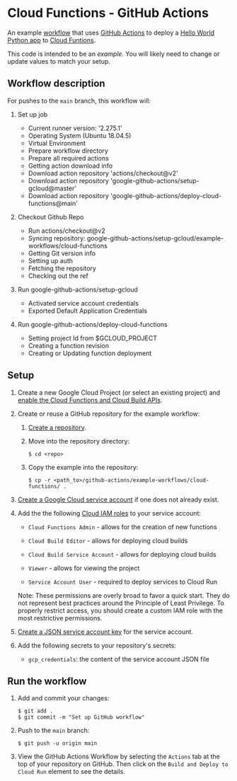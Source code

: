# Cloud Functions - GitHub Actions

An example [workflow](.github/workflows/cloud-functions.yml) that uses [GitHub Actions][actions] to deploy a
[Hello World Python app](main.py) to [Cloud Funtions][cloud-functions].

This code is intended to be an _example_. You will likely need to change or
update values to match your setup.

## Workflow description

For pushes to the `main` branch, this workflow will:

1.  Set up job
    - Current runner version: '2.275.1'
    - Operating System (Ubuntu 18.04.5)
    - Virtual Environment
    - Prepare workflow directory
    - Prepare all required actions
    - Getting action download info
    - Download action repository 'actions/checkout@v2'
    - Download action repository 'google-github-actions/setup-gcloud@master'
    - Download action repository 'google-github-actions/deploy-cloud-functions@main'

2.  Checkout Github Repo
    - Run actions/checkout@v2
    - Syncing repository: google-github-actions/setup-gcloud/example-workflows/cloud-functions
    - Getting Git version info
    - Setting up auth
    - Fetching the repository
    - Checking out the ref

3.  Run google-github-actions/setup-gcloud
    - Activated service account credentials 
    - Exported Default Application Credentials

4.  Run google-github-actions/deploy-cloud-functions
    - Setting project Id from $GCLOUD_PROJECT
    - Creating a function revision
    - Creating or Updating function deployment


## Setup

1.  Create a new Google Cloud Project (or select an existing project) and
    [enable the Cloud Functions and Cloud Build APIs](https://console.cloud.google.com/flows/enableapi?apiid=cloudbuild.googleapis.com,run.googleapis.com).

1.  Create or reuse a GitHub repository for the example workflow:

    1.  [Create a repository](https://help.github.com/en/github/creating-cloning-and-archiving-repositories/creating-a-new-repository).

    1.  Move into the repository directory:

        ```
        $ cd <repo>
        ```

    1.  Copy the example into the repository:

        ```
        $ cp -r <path_to>/github-actions/example-workflows/cloud-functions/ .
        ```

1.  [Create a Google Cloud service account][create-sa] if one does not already
    exist.

1.  Add the the following [Cloud IAM roles][roles] to your service account:

    - `Cloud Functions Admin` - allows for the creation of new functions

    - `Cloud Build Editor` - allows for deploying cloud builds

    - `Cloud Build Service Account` - allows for deploying cloud builds

    - `Viewer` - allows for viewing the project

    - `Service Account User` -  required to deploy services to Cloud Run

    Note: These permissions are overly broad to favor a quick start. They do not
    represent best practices around the Principle of Least Privilege. To
    properly restrict access, you should create a custom IAM role with the most
    restrictive permissions.


1.  [Create a JSON service account key][create-key] for the service account.

1.  Add the following secrets to your repository's secrets:

    - `gcp_credentials`: the content of the service account JSON file

## Run the workflow

1.  Add and commit your changes:

    ```text
    $ git add .
    $ git commit -m "Set up GitHub workflow"
    ```

1.  Push to the `main` branch:

    ```text
    $ git push -u origin main
    ```

1.  View the GitHub Actions Workflow by selecting the `Actions` tab at the top
    of your repository on GitHub. Then click on the `Build and Deploy to Cloud
    Run` element to see the details.

[actions]: https://help.github.com/en/categories/automating-your-workflow-with-github-actions
[cloud-functions]: https://cloud.google.com/functions/
[create-sa]: https://cloud.google.com/iam/docs/creating-managing-service-accounts
[create-key]: https://cloud.google.com/iam/docs/creating-managing-service-account-keys
[sdk]: https://cloud.google.com/sdk
[secrets]: https://help.github.com/en/actions/automating-your-workflow-with-github-actions/creating-and-using-encrypted-secrets
[roles]: https://cloud.google.com/iam/docs/granting-roles-to-service-accounts#granting_access_to_a_service_account_for_a_resource
